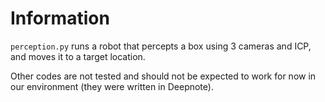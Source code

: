 # Information
```perception.py``` runs a robot that percepts a box using 3 cameras and ICP, and moves it to a target location.

Other codes are not tested and should not be expected to work for now in our environment (they were written in Deepnote).
